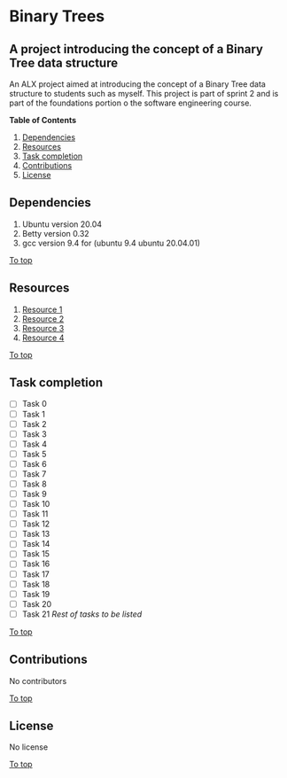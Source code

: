 # Binary Trees

## A project introducing the concept of a Binary Tree data structure

An ALX project aimed at introducing the concept of a Binary Tree data structure
to students such as myself. This project is part of sprint 2 and is part of the
foundations portion o the software engineering course.

**Table of Contents**

1. [Dependencies](#Dependencies)
1. [Resources](#Resources)
1. [Task completion](#Task-completion)
1. [Contributions](#Contributions)
1. [License](#License)
## Dependencies

1. Ubuntu version 20.04
1. Betty version 0.32
1. gcc version 9.4 for (ubuntu 9.4 ubuntu 20.04.01)

[To top](#Binary-Trees)

## Resources

1. [Resource 1](https://www.geeksforgeeks.org/binary-tree-data-structure/)
1. [Resource 2](https://www.programiz.com/dsa/binary-tree)
1. [Resource 3](https://youtu.be/GzJoqJO1zdI)
1. [Resource 4](https://youtu.be/fAAZixBzIAI)

[To top](#Binary-Trees)

## Task completion

- [ ] Task 0
- [ ] Task 1
- [ ] Task 2
- [ ] Task 3
- [ ] Task 4
- [ ] Task 5
- [ ] Task 6
- [ ] Task 7
- [ ] Task 8
- [ ] Task 9
- [ ] Task 10
- [ ] Task 11
- [ ] Task 12
- [ ] Task 13
- [ ] Task 14
- [ ] Task 15
- [ ] Task 16
- [ ] Task 17
- [ ] Task 18
- [ ] Task 19
- [ ] Task 20
- [ ] Task 21
*Rest of tasks to be listed*

[To top](#Binary-Trees)

## Contributions

No contributors

[To top](#Binary-Trees)

## License

No license

[To top](#Binary-Trees)
